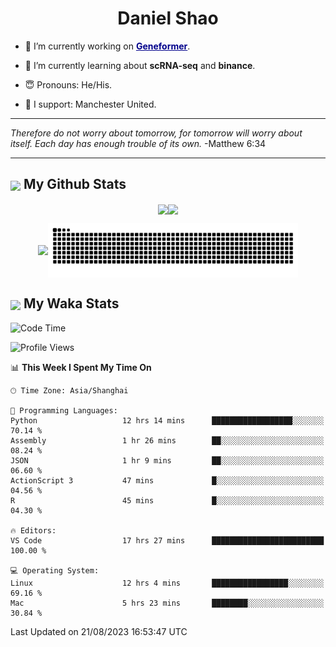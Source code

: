 

<h1 align="center">Daniel Shao</h1>

- 🐒 I’m currently working on <strong><a href="https://huggingface.co/ctheodoris/Geneformer" style="color: darkblue">Geneformer</a></strong>.

- 🥹 I’m currently learning about **scRNA-seq** and **binance**.

- 😇 Pronouns: He/His.

- 🦧 I support: Manchester United.

---

<i> Therefore do not worry about tomorrow, for tomorrow will worry about itself. Each day has enough trouble of its own. </i> -Matthew 6:34

---

<h2><img src="https://emojis.slackmojis.com/emojis/images/1579216111/7550/pikachu_wave.gif?1579216111" align="center" width="28" /> My Github Stats</h2>

<p align="center"><img align="center" src = "https://github-readme-stats.vercel.app/api?username=super-dainiu&show_icons=true&count_private=true&theme=tokyonight&hide=issues&line_height=30" width="400px"><img align="center" src = "https://github-readme-streak-stats.herokuapp.com/?user=super-dainiu&theme=tokyonight" width="400px"></p>

<p align="center"><img align="center" width="400px" src="https://github-readme-stats.vercel.app/api/top-langs/?username=super-dainiu&layout=compact&theme=tokyonight&hide=html,tex,jupyter%20notebook"><img align="center" width="400px" src="https://github.com/super-dainiu/super-dainiu/blob/output/github-contribution-grid-snake.svg"></p>

<h2><img src="https://emojis.slackmojis.com/emojis/images/1579216111/7550/pikachu_wave.gif?1579216111" align="center" width="28" /> My Waka Stats</h2>

<!--START_SECTION:waka-->
![Code Time](http://img.shields.io/badge/Code%20Time-293%20hrs%2020%20mins-blue)

![Profile Views](http://img.shields.io/badge/Profile%20Views-19-blue)

📊 **This Week I Spent My Time On** 

```text
🕑︎ Time Zone: Asia/Shanghai

💬 Programming Languages: 
Python                   12 hrs 14 mins      ██████████████████░░░░░░░   70.14 % 
Assembly                 1 hr 26 mins        ██░░░░░░░░░░░░░░░░░░░░░░░   08.24 % 
JSON                     1 hr 9 mins         ██░░░░░░░░░░░░░░░░░░░░░░░   06.60 % 
ActionScript 3           47 mins             █░░░░░░░░░░░░░░░░░░░░░░░░   04.56 % 
R                        45 mins             █░░░░░░░░░░░░░░░░░░░░░░░░   04.30 % 

🔥 Editors: 
VS Code                  17 hrs 27 mins      █████████████████████████   100.00 % 

💻 Operating System: 
Linux                    12 hrs 4 mins       █████████████████░░░░░░░░   69.16 % 
Mac                      5 hrs 23 mins       ████████░░░░░░░░░░░░░░░░░   30.84 % 
```


 Last Updated on 21/08/2023 16:53:47 UTC
<!--END_SECTION:waka-->
